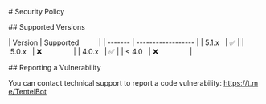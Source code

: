 # Security Policy 
  
 ## Supported Versions 
  
  
 | Version | Supported          | 
 | ------- | ------------------ | 
 | 5.1.x   | :white_check_mark: | 
 | 5.0.x   | :x:                | 
 | 4.0.x   | :white_check_mark: | 
 | < 4.0   | :x:                | 
  
 ## Reporting a Vulnerability 
  
 You can contact technical support to report a code vulnerability: https://t.me/TentelBot
